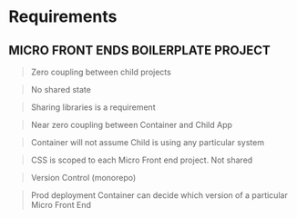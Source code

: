# Requirements

## MICRO FRONT ENDS BOILERPLATE PROJECT

> Zero coupling between child projects

> No shared state

> Sharing libraries is a requirement

> Near zero coupling between Container and Child App

> Container will not assume Child is using any particular system

> CSS is scoped to each Micro Front end project. Not shared

> Version Control (monorepo)

> Prod deployment Container can decide which version of a particular Micro Front End
